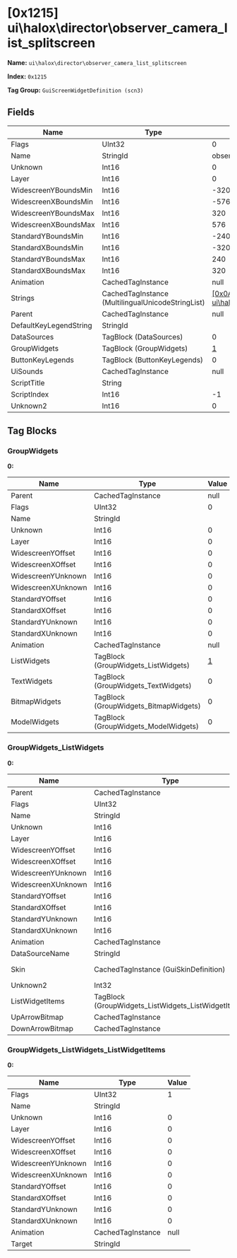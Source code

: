 # [0x1215] ui\halox\director\observer_camera_list_splitscreen

**Name:** ```ui\halox\director\observer_camera_list_splitscreen```

**Index:** ```0x1215```

**Tag Group:** ```GuiScreenWidgetDefinition (scn3)```

## Fields

Name	| Type	| Value
---	|---	|---	|
Flags	|UInt32	|0
Name	|StringId	|observer_camera_list_splitscreen
Unknown	|Int16	|0
Layer	|Int16	|0
WidescreenYBoundsMin	|Int16	|-320
WidescreenXBoundsMin	|Int16	|-576
WidescreenYBoundsMax	|Int16	|320
WidescreenXBoundsMax	|Int16	|576
StandardYBoundsMin	|Int16	|-240
StandardXBoundsMin	|Int16	|-320
StandardYBoundsMax	|Int16	|240
StandardXBoundsMax	|Int16	|320
Animation	|CachedTagInstance	|null
Strings	|CachedTagInstance (MultilingualUnicodeStringList)	|[[0x0ADA] ui\halox\director\strings](../MultilingualUnicodeStringList/0ADA.md)
Parent	|CachedTagInstance	|null
DefaultKeyLegendString	|StringId	|
DataSources	|TagBlock (DataSources)	|0
GroupWidgets	|TagBlock (GroupWidgets)	|[1](#groupwidgets)
ButtonKeyLegends	|TagBlock (ButtonKeyLegends)	|0
UiSounds	|CachedTagInstance	|null
ScriptTitle	|String	|
ScriptIndex	|Int16	|-1
Unknown2	|Int16	|0


## Tag Blocks

### GroupWidgets

**0:**

Name	| Type	| Value
---	|---	|---	|
Parent	|CachedTagInstance	|null
Flags	|UInt32	|0
Name	|StringId	|
Unknown	|Int16	|0
Layer	|Int16	|0
WidescreenYOffset	|Int16	|0
WidescreenXOffset	|Int16	|0
WidescreenYUnknown	|Int16	|0
WidescreenXUnknown	|Int16	|0
StandardYOffset	|Int16	|0
StandardXOffset	|Int16	|0
StandardYUnknown	|Int16	|0
StandardXUnknown	|Int16	|0
Animation	|CachedTagInstance	|null
ListWidgets	|TagBlock (GroupWidgets_ListWidgets)	|[1](#groupwidgets_listwidgets)
TextWidgets	|TagBlock (GroupWidgets_TextWidgets)	|0
BitmapWidgets	|TagBlock (GroupWidgets_BitmapWidgets)	|0
ModelWidgets	|TagBlock (GroupWidgets_ModelWidgets)	|0


### GroupWidgets_ListWidgets

**0:**

Name	| Type	| Value
---	|---	|---	|
Parent	|CachedTagInstance	|null
Flags	|UInt32	|32
Name	|StringId	|camera_list
Unknown	|Int16	|0
Layer	|Int16	|0
WidescreenYOffset	|Int16	|420
WidescreenXOffset	|Int16	|462
WidescreenYUnknown	|Int16	|0
WidescreenXUnknown	|Int16	|0
StandardYOffset	|Int16	|315
StandardXOffset	|Int16	|240
StandardYUnknown	|Int16	|0
StandardXUnknown	|Int16	|0
Animation	|CachedTagInstance	|null
DataSourceName	|StringId	|camera_list_datasource
Skin	|CachedTagInstance (GuiSkinDefinition)	|[[0x0ADB] ui\halox\director\observer_camera_list_screen](../GuiSkinDefinition/0ADB.md)
Unknown2	|Int32	|0
ListWidgetItems	|TagBlock (GroupWidgets_ListWidgets_ListWidgetItems)	|[1](#groupwidgets_listwidgets_listwidgetitems)
UpArrowBitmap	|CachedTagInstance	|null
DownArrowBitmap	|CachedTagInstance	|null


### GroupWidgets_ListWidgets_ListWidgetItems

**0:**

Name	| Type	| Value
---	|---	|---	|
Flags	|UInt32	|1
Name	|StringId	|
Unknown	|Int16	|0
Layer	|Int16	|0
WidescreenYOffset	|Int16	|0
WidescreenXOffset	|Int16	|0
WidescreenYUnknown	|Int16	|0
WidescreenXUnknown	|Int16	|0
StandardYOffset	|Int16	|0
StandardXOffset	|Int16	|0
StandardYUnknown	|Int16	|0
StandardXUnknown	|Int16	|0
Animation	|CachedTagInstance	|null
Target	|StringId	|


